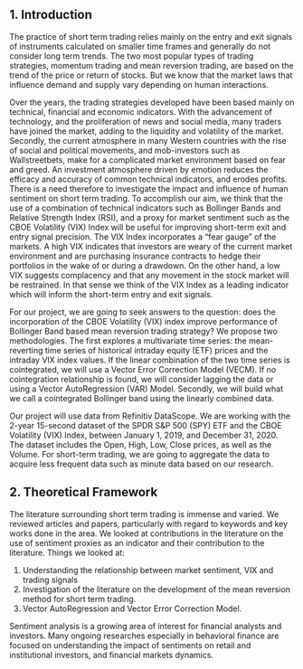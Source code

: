 ## 1. Introduction
The practice of short term trading relies mainly on the entry and exit signals of instruments calculated on smaller time frames and generally do
not consider long term trends. The two most popular types of trading strategies, momentum trading and mean reversion trading, are based on the trend 
of the price or return of stocks. But we know that the market laws that influence demand and supply vary depending on human interactions. 

Over the years, the trading strategies developed have been based mainly on technical, financial and economic indicators. With the advancement of technology, 
and the proliferation of news and social media, many traders have joined the market, adding to the liquidity and volatility of the market. Secondly, the 
current atmosphere in many Western countries with the rise of social and political movements, and mob-investors such as Wallstreetbets, make for a complicated 
market environment based on fear and greed. An investment atmosphere driven by emotion reduces the efficacy and accuracy of common technical
indicators, and erodes profits. There is a need therefore to investigate the impact and influence of human sentiment on short term trading.
To accomplish our aim, we think that the use of a combination of technical indicators such as Bollinger Bands and Relative Strength Index (RSI), and a
proxy for market sentiment such as the CBOE Volatility (VIX) Index will be useful for improving short-term exit and entry signal precision.
The VIX Index incorporates a “fear gauge” of the markets. A high VIX indicates that investors are weary of the current market environment and
are purchasing insurance contracts to hedge their portfolios in the wake of or during a drawdown. On the other hand, a low VIX suggests complacency
and that any movement in the stock market will be restrained. In that sense we think of the VIX Index as a leading indicator which will inform the
short-term entry and exit signals.

For our project, we are going to seek answers to the question: does the incorporation of the CBOE Volatility (VIX) index improve performance of
Bollinger Band based mean reversion trading strategy? We propose two methodologies. The first explores a multivariate time series: the
mean-reverting time series of historical intraday equity (ETF) prices and the intraday VIX index values. If the linear combination of the two time series is
cointegrated, we will use a Vector Error Correction Model (VECM). If no cointegration relationship is found, we will consider lagging the data or
using a Vector AutoRegression (VAR) Model. Secondly, we will build what we call a cointegrated Bollinger band using the linearly combined data.

Our project will use data from Refinitiv DataScope. We are working with the 2-year 15-second dataset of the SPDR S&P 500 (SPY) ETF and the CBOE
Volatility (VIX) Index, between January 1, 2019, and December 31, 2020. The dataset includes the Open, High, Low, Close prices, as well as the Volume.
For short-term trading, we are going to aggregate the data to acquire less frequent data such as minute data based on our research.


## 2. Theoretical Framework
The literature surrounding short term trading is immense and varied. We reviewed articles and papers, particularly with regard to keywords and key works done in 
the area. We looked at contributions in the literature on the use of sentiment proxies as an indicator and their contribution to the literature.
Things we looked at:

   1. Understanding the relationship between market sentiment, VIX and trading signals
   2. Investigation of the literature on the development of the mean reversion method for short term trading.
   3. Vector AutoRegression and Vector Error Correction Model.
  
Sentiment analysis is a growing area of interest for financial analysts and investors. Many ongoing researches especially in behavioral finance are
focused on understanding the impact of sentiments on retail and institutional investors, and financial markets dynamics.
